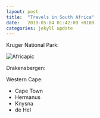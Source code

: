 ```yaml
---
layout: post
title:  "Travels in South Africa"
date:   2019-05-04 01:42:09 +0100
categories: jekyll update
---
```


Kruger National Park:

![Africapic]({{TiffanyVlaar.github.io}}/pics/test.JPG)

Drakensbergen:



Western Cape:

- Cape Town
- Hermanus
- Knysna
- de Hel